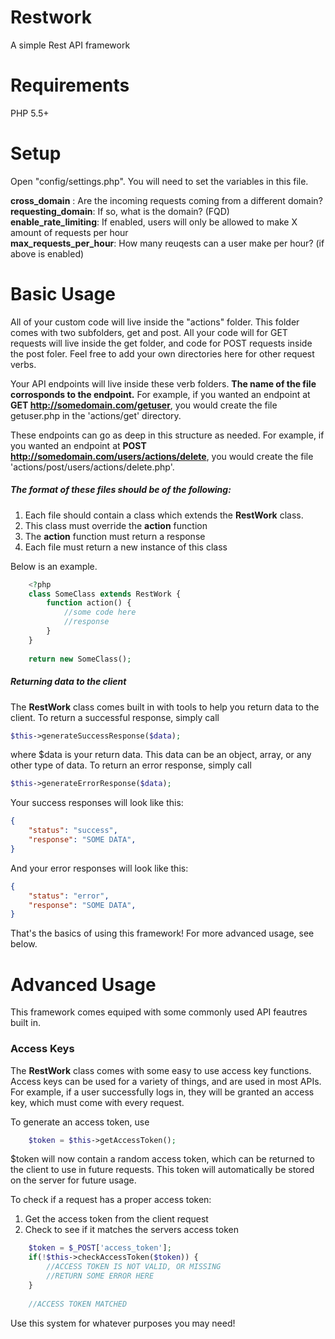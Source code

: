 # Restwork
A simple Rest API framework

# Requirements
PHP 5.5+

# Setup
Open "config/settings.php". You will need to set the variables in this file.

**cross_domain** : Are the incoming requests coming from a different domain?    
**requesting_domain**: If so, what is the domain? (FQD)        
**enable_rate_limiting**: If enabled, users will only be allowed to make X amount of requests per hour    
**max_requests_per_hour**: How many reuqests can a user make per hour? (if above is enabled)

# Basic Usage
All of your custom code will live inside the "actions" folder. This folder comes with two subfolders, get and post. All your code will for GET requests will live inside the get folder, and code for POST requests inside the post foler. Feel free to add your own directories here for other request verbs.

Your API endpoints will live inside these verb folders. **The name of the file corrosponds to the endpoint.** For example, if you wanted an endpoint at **GET http://somedomain.com/getuser**, you would create the file getuser.php in the 'actions/get' directory.

These endpoints can go as deep in this structure as needed. For example, if you wanted an endpoint at **POST http://somedomain.com/users/actions/delete**, you would create the file 'actions/post/users/actions/delete.php'.

##### The format of these files should be of the following:

1) Each file should contain a class which extends the **RestWork** class.
2) This class must override the **action** function
3) The **action** function must return a response
3) Each file must return a new instance of this class

Below is an example.

```php
    <?php
    class SomeClass extends RestWork {
        function action() {
            //some code here
            //response
        }
    }
    
    return new SomeClass();
```

##### Returning data to the client
The **RestWork** class comes built in with tools to help you return data to the client. To return a successful response, simply call 
```php
$this->generateSuccessResponse($data);
```

where $data is your return data. This data can be an object, array, or any other type of data.
To return an error response, simply call

```php
$this->generateErrorResponse($data);
```

Your success responses will look like this:

```json
{
    "status": "success",
    "response": "SOME DATA",
}
```

And your error responses will look like this:

```json
{
    "status": "error",
    "response": "SOME DATA",
}
```

That's the basics of using this framework! For more advanced usage, see below.

# Advanced Usage
This framework comes equiped with some commonly used API feautres built in.

### Access Keys
The **RestWork** class comes with some easy to use access key functions. Access keys can be used for a variety of things, and are used in most APIs. For example, if a user successfully logs in, they will be granted an access key, which must come with every request.

To generate an access token, use

```php
    $token = $this->getAccessToken();
```

$token will now contain a random access token, which can be returned to the client to use in future requests. 
This token will automatically be stored on the server for future usage.

To check if a request has a proper access token:       
1) Get the access token from the client request        
2) Check to see if it matches the servers access token         

```php
    $token = $_POST['access_token'];
    if(!$this->checkAccessToken($token)) {
        //ACCESS TOKEN IS NOT VALID, OR MISSING
        //RETURN SOME ERROR HERE
    }
    
    //ACCESS TOKEN MATCHED
```

Use this system for whatever purposes you may need!

